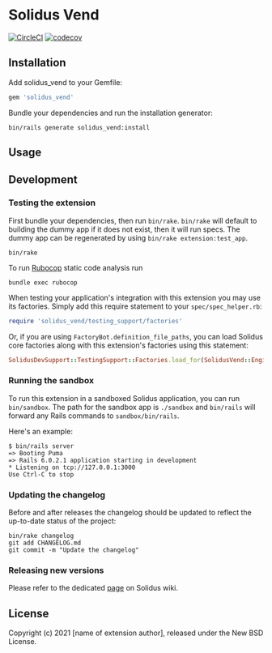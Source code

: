 # Solidus Vend

[![CircleCI](https://circleci.com/gh/solidusio-contrib/solidus_vend.svg?style=shield)](https://circleci.com/gh/solidusio-contrib/solidus_vend)
[![codecov](https://codecov.io/gh/solidusio-contrib/solidus_vend/branch/master/graph/badge.svg)](https://codecov.io/gh/solidusio-contrib/solidus_vend)

<!-- Explain what your extension does. -->

## Installation

Add solidus_vend to your Gemfile:

```ruby
gem 'solidus_vend'
```

Bundle your dependencies and run the installation generator:

```shell
bin/rails generate solidus_vend:install
```

## Usage

<!-- Explain how to use your extension once it's been installed. -->

## Development

### Testing the extension

First bundle your dependencies, then run `bin/rake`. `bin/rake` will default to building the dummy
app if it does not exist, then it will run specs. The dummy app can be regenerated by using
`bin/rake extension:test_app`.

```shell
bin/rake
```

To run [Rubocop](https://github.com/bbatsov/rubocop) static code analysis run

```shell
bundle exec rubocop
```

When testing your application's integration with this extension you may use its factories.
Simply add this require statement to your `spec/spec_helper.rb`:

```ruby
require 'solidus_vend/testing_support/factories'
```

Or, if you are using `FactoryBot.definition_file_paths`, you can load Solidus core
factories along with this extension's factories using this statement:

```ruby
SolidusDevSupport::TestingSupport::Factories.load_for(SolidusVend::Engine)
```

### Running the sandbox

To run this extension in a sandboxed Solidus application, you can run `bin/sandbox`. The path for
the sandbox app is `./sandbox` and `bin/rails` will forward any Rails commands to
`sandbox/bin/rails`.

Here's an example:

```
$ bin/rails server
=> Booting Puma
=> Rails 6.0.2.1 application starting in development
* Listening on tcp://127.0.0.1:3000
Use Ctrl-C to stop
```

### Updating the changelog

Before and after releases the changelog should be updated to reflect the up-to-date status of
the project:

```shell
bin/rake changelog
git add CHANGELOG.md
git commit -m "Update the changelog"
```

### Releasing new versions

Please refer to the dedicated [page](https://github.com/solidusio/solidus/wiki/How-to-release-extensions) on Solidus wiki.

## License

Copyright (c) 2021 [name of extension author], released under the New BSD License.
